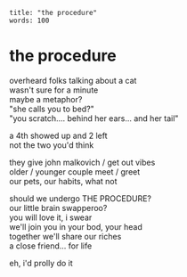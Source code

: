 ```
title: "the procedure"
words: 100
```

# the procedure

overheard folks talking about a cat\
wasn't sure for a minute\
maybe a metaphor?\
"she calls you to bed?"\
"you scratch.... behind her ears... and her tail"

a 4th showed up and 2 left\
not the two you'd think

they give john malkovich / get out vibes\
older / younger couple meet / greet\
our pets, our habits, what not

should we undergo THE PROCEDURE?\
our little brain swapperoo?\
you will love it, i swear\
we'll join you in your bod, your head\
together we'll share our riches\
a close friend... for life

eh, i'd prolly do it
